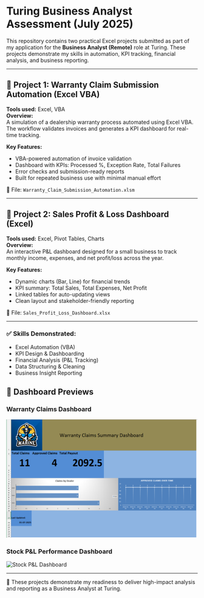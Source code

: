 # Turing Business Analyst Assessment (July 2025)

This repository contains two practical Excel projects submitted as part of my application for the **Business Analyst (Remote)** role at Turing. These projects demonstrate my skills in automation, KPI tracking, financial analysis, and business reporting.

---

## 📁 Project 1: Warranty Claim Submission Automation (Excel VBA)

**Tools used:** Excel, VBA  
**Overview:**  
A simulation of a dealership warranty process automated using Excel VBA. The workflow validates invoices and generates a KPI dashboard for real-time tracking.

**Key Features:**
- VBA-powered automation of invoice validation
- Dashboard with KPIs: Processed %, Exception Rate, Total Failures
- Error checks and submission-ready reports
- Built for repeated business use with minimal manual effort

📄 File: `Warranty_Claim_Submission_Automation.xlsm`

---

## 📁 Project 2: Sales Profit & Loss Dashboard (Excel)

**Tools used:** Excel, Pivot Tables, Charts  
**Overview:**  
An interactive P&L dashboard designed for a small business to track monthly income, expenses, and net profit/loss across the year.

**Key Features:**
- Dynamic charts (Bar, Line) for financial trends
- KPI summary: Total Sales, Total Expenses, Net Profit
- Linked tables for auto-updating views
- Clean layout and stakeholder-friendly reporting

📄 File: `Sales_Profit_Loss_Dashboard.xlsx`

---

### ✅ Skills Demonstrated:
- Excel Automation (VBA)
- KPI Design & Dashboarding
- Financial Analysis (P&L Tracking)
- Data Structuring & Cleaning
- Business Insight Reporting
## 📸 Dashboard Previews

### Warranty Claims Dashboard
![Warranty Dashboard](Dashboard%20.png)

### Stock P&L Performance Dashboard
![Stock P&L Dashboard](Excel%20VBA%20Dashboard%20Sample%20%E2%80%93%20Stock%20P%26L.png)


---

📌 These projects demonstrate my readiness to deliver high-impact analysis and reporting as a Business Analyst at Turing.

